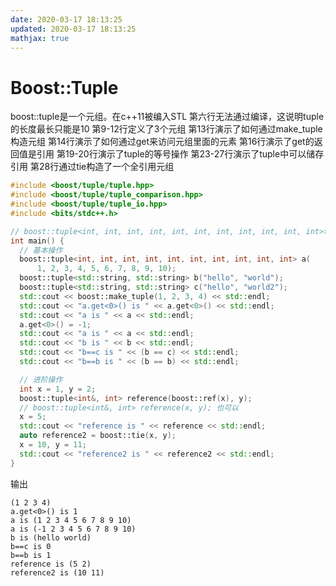 ```yaml
---
date: 2020-03-17 18:13:25
updated: 2020-03-17 18:13:25
mathjax: true
---
```


# Boost::Tuple
 boost::tuple是一个元组。在c++11被编入STL
 第六行无法通过编译，这说明tuple的长度最长只能是10
 第9-12行定义了3个元组
 第13行演示了如何通过make_tuple构造元组
 第14行演示了如何通过get来访问元组里面的元素
 第16行演示了get的返回值是引用
 第19-20行演示了tuple的等号操作
 第23-27行演示了tuple中可以储存引用
 第28行通过tie构造了一个全引用元组
```cpp
#include <boost/tuple/tuple.hpp>
#include <boost/tuple/tuple_comparison.hpp>
#include <boost/tuple/tuple_io.hpp>
#include <bits/stdc++.h>

// boost::tuple<int, int, int, int, int, int, int, int, int, int, int>too_long;
int main() {
  // 基本操作
  boost::tuple<int, int, int, int, int, int, int, int, int, int> a(
      1, 2, 3, 4, 5, 6, 7, 8, 9, 10);
  boost::tuple<std::string, std::string> b("hello", "world");
  boost::tuple<std::string, std::string> c("hello", "world2");
  std::cout << boost::make_tuple(1, 2, 3, 4) << std::endl;
  std::cout << "a.get<0>() is " << a.get<0>() << std::endl;
  std::cout << "a is " << a << std::endl;
  a.get<0>() = -1;
  std::cout << "a is " << a << std::endl;
  std::cout << "b is " << b << std::endl;
  std::cout << "b==c is " << (b == c) << std::endl;
  std::cout << "b==b is " << (b == b) << std::endl;

  // 进阶操作
  int x = 1, y = 2;
  boost::tuple<int&, int> reference(boost::ref(x), y);
  // boost::tuple<int&, int> reference(x, y); 也可以
  x = 5;
  std::cout << "reference is " << reference << std::endl;
  auto reference2 = boost::tie(x, y);
  x = 10, y = 11;
  std::cout << "reference2 is " << reference2 << std::endl;
}
```
输出
```
(1 2 3 4)
a.get<0>() is 1
a is (1 2 3 4 5 6 7 8 9 10)
a is (-1 2 3 4 5 6 7 8 9 10)
b is (hello world)
b==c is 0
b==b is 1
reference is (5 2)
reference2 is (10 11)
```